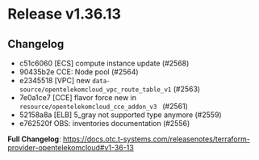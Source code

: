 # Release v1.36.13
## Changelog
* c51c6060 [ECS] compute instance update (#2568)
* 90435b2e CCE: Node pool (#2564)
* e2345518 [VPC] new `data-source/opentelekomcloud_vpc_route_table_v1` (#2563)
* 7e0a1ce7 [CCE] flavor force new in `resource/opentelekomcloud_cce_addon_v3 ` (#2561)
* 52158a8a [ELB] 5_gray not supported type anymore (#2559)
* e762520f OBS: inventories documentation (#2556)

**Full Changelog**: https://docs.otc.t-systems.com/releasenotes/terraform-provider-opentelekomcloud#v1-36-13

